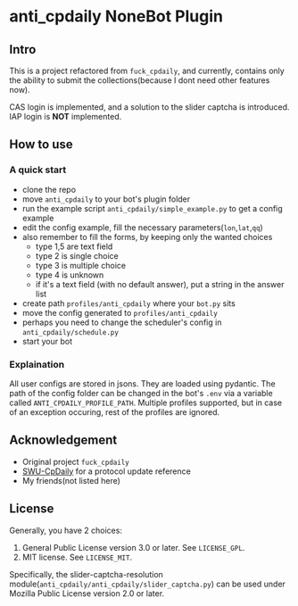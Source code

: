 # anti_cpdaily NoneBot Plugin

## Intro

This is a project refactored from `fuck_cpdaily`, and currently, contains only
the ability to submit the collections(because I dont need other features now).

CAS login is implemented, and a solution to the slider captcha is introduced.
IAP login is **NOT** implemented.

## How to use

### A quick start

- clone the repo
- move `anti_cpdaily` to your bot's plugin folder
- run the example script `anti_cpdaily/simple_example.py` to get a config example
- edit the config example, fill the necessary parameters(`lon`,`lat`,`qq`)
- also remember to fill the forms, by keeping only the wanted choices
    + type 1,5 are text field
    + type 2 is single choice
    + type 3 is multiple choice
    + type 4 is unknown
    + if it's a text field (with no default answer), put a string in the answer
      list
- create path `profiles/anti_cpdaily` where your `bot.py` sits
- move the config generated to `profiles/anti_cpdaily`
- perhaps you need to change the scheduler's config in `anti_cpdaily/schedule.py`
- start your bot

### Explaination

All user configs are stored in jsons. They are loaded using pydantic. The path
of the config folder can be changed in the bot's `.env` via a variable called 
`ANTI_CPDAILY_PROFILE_PATH`. Multiple profiles supported, but in case of an
exception occuring, rest of the profiles are ignored.

## Acknowledgement

- Original project `fuck_cpdaily`
- [SWU-CpDaily](https://github.com/F-19-F/SWU-CpDaily) for a protocol update reference
- My friends(not listed here)

## License

Generally, you have 2 choices:

1. General Public License version 3.0 or later. See `LICENSE_GPL`.
2. MIT license. See `LICENSE_MIT`.

Specifically, the slider-captcha-resolution module(`anti_cpdaily/anti_cpdaily/slider_captcha.py`) can be used under Mozilla Public License version 2.0 or later.

